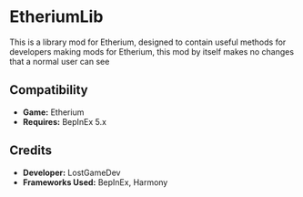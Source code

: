 # EtheriumLib

This is a library mod for Etherium, designed to contain useful methods for developers making mods for Etherium, this mod by itself makes no changes that a normal user can see

## Compatibility

- **Game:** Etherium
- **Requires:** BepInEx 5.x

## Credits

- **Developer:** LostGameDev
- **Frameworks Used:** BepInEx, Harmony